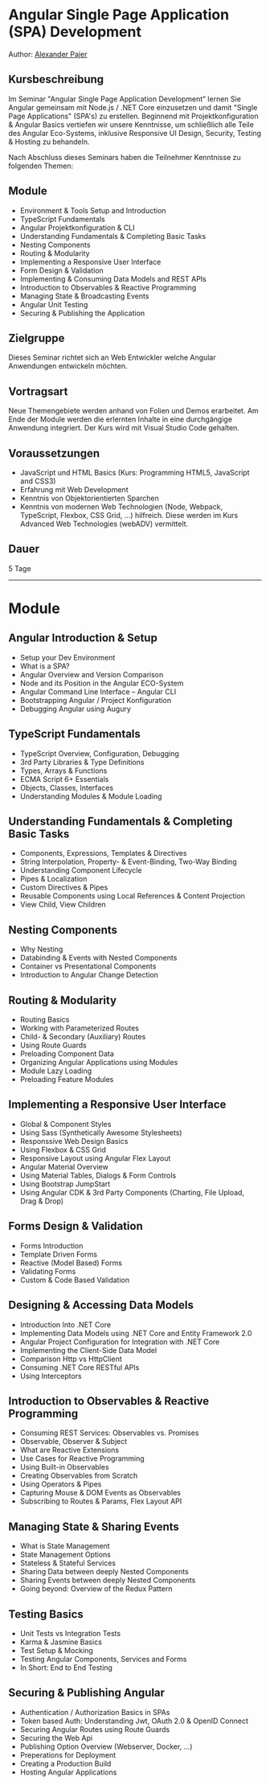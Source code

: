 # Angular Single Page Application (SPA) Development

Author: [Alexander Pajer](https://www.integrations.at)

## Kursbeschreibung

Im Seminar "Angular Single Page Application Development” lernen Sie Angular gemeinsam mit Node.js / .NET Core einzusetzen und damit "Single Page Applications" (SPA's) zu erstellen. Beginnend mit Projektkonfiguration & Angular Basics vertiefen wir unsere Kenntnisse, um schließlich alle Teile des Angular Eco-Systems, inklusive Responsive UI Design, Security, Testing & Hosting zu behandeln.

Nach Abschluss dieses Seminars haben die Teilnehmer Kenntnisse zu folgenden Themen:

## Module

- Environment & Tools Setup and Introduction
- TypeScript Fundamentals
- Angular Projektkonfiguration & CLI
- Understanding Fundamentals & Completing Basic Tasks
- Nesting Components
- Routing & Modularity
- Implementing a Responsive User Interface
- Form Design & Validation
- Implementing & Consuming Data Models and REST APIs
- Introduction to Observables & Reactive Programming
- Managing State & Broadcasting Events
- Angular Unit Testing
- Securing & Publishing the Application

## Zielgruppe

Dieses Seminar richtet sich an Web Entwickler welche Angular Anwendungen entwickeln möchten.

## Vortragsart

Neue Themengebiete werden anhand von Folien und Demos erarbeitet. Am Ende der Module werden die erlernten Inhalte in eine durchgängige Anwendung integriert. Der Kurs wird mit Visual Studio Code gehalten.

## Voraussetzungen

- JavaScript und HTML Basics (Kurs: Programming HTML5, JavaScript and CSS3)
- Erfahrung mit Web Development
- Kenntnis von Objektorientierten Sparchen
- Kenntnis von modernen Web Technologien (Node, Webpack, TypeScript, Flexbox, CSS Grid, ...) hilfreich. Diese werden im Kurs Advanced Web Technologies (webADV) vermittelt.

## Dauer

5 Tage

---

# Module

## Angular Introduction & Setup

- Setup your Dev Environment
- What is a SPA?
- Angular Overview and Version Comparison
- Node and its Position in the Angular ECO-System
- Angular Command Line Interface – Angular CLI
- Bootstrapping Angular / Project Konfiguration
- Debugging Angular using Augury

## TypeScript Fundamentals

- TypeScript Overview, Configuration, Debugging
- 3rd Party Libraries & Type Definitions
- Types, Arrays & Functions
- ECMA Script 6+ Essentials
- Objects, Classes, Interfaces
- Understanding Modules & Module Loading

## Understanding Fundamentals & Completing Basic Tasks

- Components, Expressions, Templates & Directives
- String Interpolation, Property- & Event-Binding, Two-Way Binding
- Understanding Component Lifecycle
- Pipes & Localization
- Custom Directives & Pipes
- Reusable Components using Local References & Content Projection
- View Child, View Children

## Nesting Components

- Why Nesting
- Databinding & Events with Nested Components
- Container vs Presentational Components
- Introduction to Angular Change Detection

## Routing & Modularity

- Routing Basics
- Working with Parameterized Routes
- Child- & Secondary (Auxiliary) Routes
- Using Route Guards
- Preloading Component Data
- Organizing Angular Applications using Modules
- Module Lazy Loading
- Preloading Feature Modules

## Implementing a Responsive User Interface

- Global & Component Styles
- Using Sass (Synthetically Awesome Stylesheets)
- Responssive Web Design Basics
- Using Flexbox & CSS Grid
- Responsive Layout using Angular Flex Layout
- Angular Material Overview
- Using Material Tables, Dialogs & Form Controls
- Using Bootstrap JumpStart
- Using Angular CDK & 3rd Party Components (Charting, File Upload, Drag & Drop)

## Forms Design & Validation

- Forms Introduction
- Template Driven Forms
- Reactive (Model Based) Forms
- Validating Forms
- Custom & Code Based Validation

## Designing & Accessing Data Models

- Introduction Into .NET Core
- Implementing Data Models using .NET Core and Entity Framework 2.0
- Angular Project Configuration for Integration with .NET Core
- Implementing the Client-Side Data Model
- Comparison Http vs HttpClient
- Consuming .NET Core RESTful APIs
- Using Interceptors

## Introduction to Observables & Reactive Programming

- Consuming REST Services: Observables vs. Promises
- Observable, Observer & Subject
- What are Reactive Extensions
- Use Cases for Reactive Programming
- Using Built-in Observables
- Creating Observables from Scratch
- Using Operators & Pipes
- Capturing Mouse & DOM Events as Observables
- Subscribing to Routes & Params, Flex Layout API

## Managing State & Sharing Events

- What is State Management
- State Management Options
- Stateless & Stateful Services
- Sharing Data between deeply Nested Components
- Sharing Events between deeply Nested Components
- Going beyond: Overview of the Redux Pattern

## Testing Basics

- Unit Tests vs Integration Tests
- Karma & Jasmine Basics
- Test Setup & Mocking
- Testing Angular Components, Services and Forms
- In Short: End to End Testing

## Securing & Publishing Angular

- Authentication / Authorization Basics in SPAs
- Token based Auth: Understanding Jwt, OAuth 2.0 & OpenID Connect
- Securing Angular Routes using Route Guards
- Securing the Web Api
- Publishing Option Overview (Webserver, Docker, …)
- Preperations for Deployment
- Creating a Production Build
- Hosting Angular Applications

